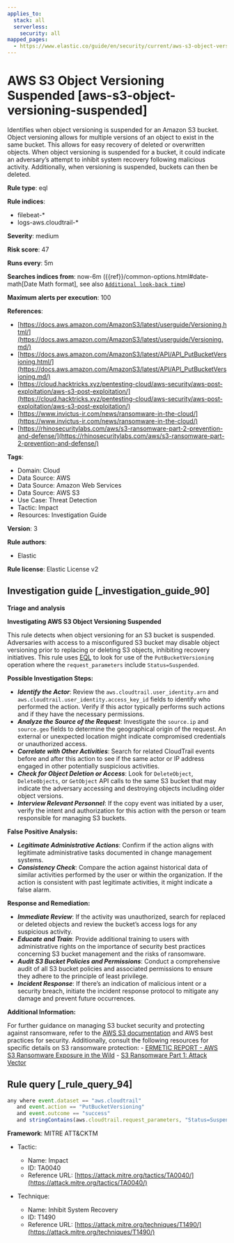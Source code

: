```yaml
---
applies_to:
  stack: all
  serverless:
    security: all
mapped_pages:
  - https://www.elastic.co/guide/en/security/current/aws-s3-object-versioning-suspended.html
---
```


# AWS S3 Object Versioning Suspended [aws-s3-object-versioning-suspended]

Identifies when object versioning is suspended for an Amazon S3 bucket. Object versioning allows for multiple versions of an object to exist in the same bucket. This allows for easy recovery of deleted or overwritten objects. When object versioning is suspended for a bucket, it could indicate an adversary’s attempt to inhibit system recovery following malicious activity. Additionally, when versioning is suspended, buckets can then be deleted.

**Rule type**: eql

**Rule indices**:

* filebeat-*
* logs-aws.cloudtrail-*

**Severity**: medium

**Risk score**: 47

**Runs every**: 5m

**Searches indices from**: now-6m ({{ref}}/common-options.html#date-math[Date Math format], see also [`Additional look-back time`](docs-content://solutions/security/detect-and-alert/create-detection-rule.md#rule-schedule))

**Maximum alerts per execution**: 100

**References**:

* [https://docs.aws.amazon.com/AmazonS3/latest/userguide/Versioning.html/](https://docs.aws.amazon.com/AmazonS3/latest/userguide/Versioning.md/)
* [https://docs.aws.amazon.com/AmazonS3/latest/API/API_PutBucketVersioning.html/](https://docs.aws.amazon.com/AmazonS3/latest/API/API_PutBucketVersioning.md/)
* [https://cloud.hacktricks.xyz/pentesting-cloud/aws-security/aws-post-exploitation/aws-s3-post-exploitation/](https://cloud.hacktricks.xyz/pentesting-cloud/aws-security/aws-post-exploitation/aws-s3-post-exploitation/)
* [https://www.invictus-ir.com/news/ransomware-in-the-cloud/](https://www.invictus-ir.com/news/ransomware-in-the-cloud/)
* [https://rhinosecuritylabs.com/aws/s3-ransomware-part-2-prevention-and-defense/](https://rhinosecuritylabs.com/aws/s3-ransomware-part-2-prevention-and-defense/)

**Tags**:

* Domain: Cloud
* Data Source: AWS
* Data Source: Amazon Web Services
* Data Source: AWS S3
* Use Case: Threat Detection
* Tactic: Impact
* Resources: Investigation Guide

**Version**: 3

**Rule authors**:

* Elastic

**Rule license**: Elastic License v2

## Investigation guide [_investigation_guide_90]

**Triage and analysis**

**Investigating AWS S3 Object Versioning Suspended**

This rule detects when object versioning for an S3 bucket is suspended. Adversaries with access to a misconfigured S3 bucket may disable object versioning prior to replacing or deleting S3 objects, inhibiting recovery initiatives. This rule uses [EQL](docs-content://solutions/security/detect-and-alert/create-detection-rule.md#create-eql-rule) to look for use of the `PutBucketVersioning` operation where the `request_parameters` include `Status=Suspended`.

**Possible Investigation Steps:**

* ***Identify the Actor***: Review the `aws.cloudtrail.user_identity.arn` and `aws.cloudtrail.user_identity.access_key_id` fields to identify who performed the action. Verify if this actor typically performs such actions and if they have the necessary permissions.
* ***Analyze the Source of the Request***: Investigate the `source.ip` and `source.geo` fields to determine the geographical origin of the request. An external or unexpected location might indicate compromised credentials or unauthorized access.
* ***Correlate with Other Activities***: Search for related CloudTrail events before and after this action to see if the same actor or IP address engaged in other potentially suspicious activities.
* ***Check for Object Deletion or Access***: Look for `DeleteObject`, `DeleteObjects`, or `GetObject` API calls to the same S3 bucket that may indicate the adversary accessing and destroying objects including older object versions.
* ***Interview Relevant Personnel***: If the copy event was initiated by a user, verify the intent and authorization for this action with the person or team responsible for managing S3 buckets.

**False Positive Analysis:**

* ***Legitimate Administrative Actions***: Confirm if the action aligns with legitimate administrative tasks documented in change management systems.
* ***Consistency Check***: Compare the action against historical data of similar activities performed by the user or within the organization. If the action is consistent with past legitimate activities, it might indicate a false alarm.

**Response and Remediation:**

* ***Immediate Review***: If the activity was unauthorized, search for replaced or deleted objects and review the bucket’s access logs for any suspicious activity.
* ***Educate and Train***: Provide additional training to users with administrative rights on the importance of security best practices concerning S3 bucket management and the risks of ransomware.
* ***Audit S3 Bucket Policies and Permissions***: Conduct a comprehensive audit of all S3 bucket policies and associated permissions to ensure they adhere to the principle of least privilege.
* ***Incident Response***: If there’s an indication of malicious intent or a security breach, initiate the incident response protocol to mitigate any damage and prevent future occurrences.

**Additional Information:**

For further guidance on managing S3 bucket security and protecting against ransomware, refer to the [AWS S3 documentation](https://docs.aws.amazon.com/AmazonS3/latest/userguide/Welcome.md) and AWS best practices for security. Additionally, consult the following resources for specific details on S3 ransomware protection: - [ERMETIC REPORT - AWS S3 Ransomware Exposure in the Wild](https://s3.amazonaws.com/bizzabo.file.upload/PtZzA0eFQwV2RA5ysNeo_ERMETIC%20REPORT%20-%20AWS%20S3%20Ransomware%20Exposure%20in%20the%20Wild.pdf) - [S3 Ransomware Part 1: Attack Vector](https://rhinosecuritylabs.com/aws/s3-ransomware-part-1-attack-vector/)


## Rule query [_rule_query_94]

```js
any where event.dataset == "aws.cloudtrail"
   and event.action == "PutBucketVersioning"
   and event.outcome == "success"
   and stringContains(aws.cloudtrail.request_parameters, "Status=Suspended")
```

**Framework**: MITRE ATT&CKTM

* Tactic:

    * Name: Impact
    * ID: TA0040
    * Reference URL: [https://attack.mitre.org/tactics/TA0040/](https://attack.mitre.org/tactics/TA0040/)

* Technique:

    * Name: Inhibit System Recovery
    * ID: T1490
    * Reference URL: [https://attack.mitre.org/techniques/T1490/](https://attack.mitre.org/techniques/T1490/)



